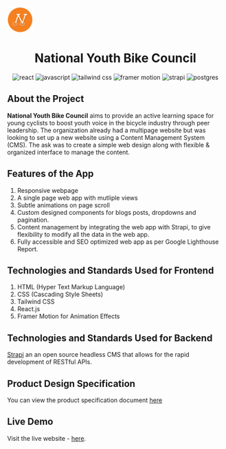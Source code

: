 <p align="center">
  <div align="center>
    <a href="https://www.nybcouncil.com/" target="_blank">
    <img src="https://raw.githubusercontent.com/5hraddha/national-youth-bike-council/main/frontend/src/assets/images/icon-logo.png" alt="awesome container company logo" style="height: 60px;" />
  </a>
    <h1 style="text-align: center;">National Youth Bike Council</h1>
  </div>
  <p align="center">
    <img src="https://img.shields.io/badge/React-20232A?style=for-the-badge&logo=react&logoColor=61DAFB" height=20 alt="react">
    <img src="https://img.shields.io/badge/javascript-%23323330.svg?style=for-the-badge&logo=javascript&logoColor=%23F7DF1E" height=20  alt="javascript">
    <img src="https://img.shields.io/badge/Tailwind_CSS-38B2AC?style=for-the-badge&logo=tailwind-css&logoColor=white" height=20 alt="tailwind css">
    <img src="https://img.shields.io/badge/Framer-black?style=for-the-badge&logo=framer&logoColor=blue" height=20  alt="framer motion">
    <img src="https://img.shields.io/badge/strapi-%232E7EEA.svg?style=for-the-badge&logo=strapi&logoColor=white" height=20  alt="strapi">
    <img src="https://img.shields.io/badge/postgres-%23316192.svg?style=for-the-badge&logo=postgresql&logoColor=white" height=20  alt="postgres">
  </p>
</p>

## About the Project

**National Youth Bike Council** aims to provide an active learning space for young cyclists to boost youth voice in the bicycle industry through peer leadership. The organization already had a multipage website but was looking to set up a new website using a Content Management System (CMS). The ask was to create a simple web design along with flexible & organized interface to manage the content.

## Features of the App

1. Responsive webpage
2. A single page web app with mutliple views
3. Subtle animations on page scroll
4. Custom designed components for blogs posts, dropdowns and pagination.
5. Content management by integrating the web app with Strapi, to give flexibility to modify all the data in the web app.
6. Fully accessible and SEO optimized web app as per Google Lighthouse Report.

## Technologies and Standards Used for Frontend

1. HTML (Hyper Text Markup Language)
2. CSS (Cascading Style Sheets)
3. Tailwind CSS
4. React.js
5. Framer Motion for Animation Effects

## Technologies and Standards Used for Backend

[Strapi](https://strapi.io/) an an open source headless CMS that allows for the rapid development of RESTful APIs.

## Product Design Specification

You can view the product specification document [here](https://www.figma.com/file/lAAoLQ3sEBThfQT61JXwZB/National-Youth-Bike-Council?node-id=52%3A585)

## Live Demo

Visit the live website - [here](https://www.nybcouncil.com/).
